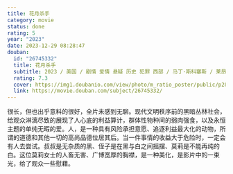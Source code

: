```yaml
---
title: 花月杀手
category: movie
status: done
rating: 5
year: "2023"
date: 2023-12-29 08:28:47
douban:
  id: "26745332"
  title: 花月杀手
  subtitle: 2023 / 美国 / 剧情 爱情 悬疑 历史 犯罪 西部 / 马丁·斯科塞斯 / 莱昂纳多·迪卡普里奥 罗伯特·德尼罗
  rating: 7.3
  cover: https://img1.doubanio.com/view/photo/m_ratio_poster/public/p2897460998.jpg
  link: https://movie.douban.com/subject/26745332/
---
```


很长，但也出乎意料的很好，全片未感到无聊。现代文明秩序前的黑暗丛林社会，给观众淋漓尽致的展现了人心底的利益算计，群体性物种间的弱肉强食，以及永恒主题的单纯无暇的爱。人，是一种具有风险承担意愿、追逐利益最大化的动物，所谓的道德和其他一切的高尚品德位居其后。当一件事情的收益大于危险时，一定会有人去尝试。叔叔是无杂质的黑、侄子是在黑与白之间摇摆、莫莉是不能再纯的白。这位莫莉女士的人畜无害、广博宽厚的胸襟，是一种美化，是影片中的一束光，给了观众一些慰藉。
